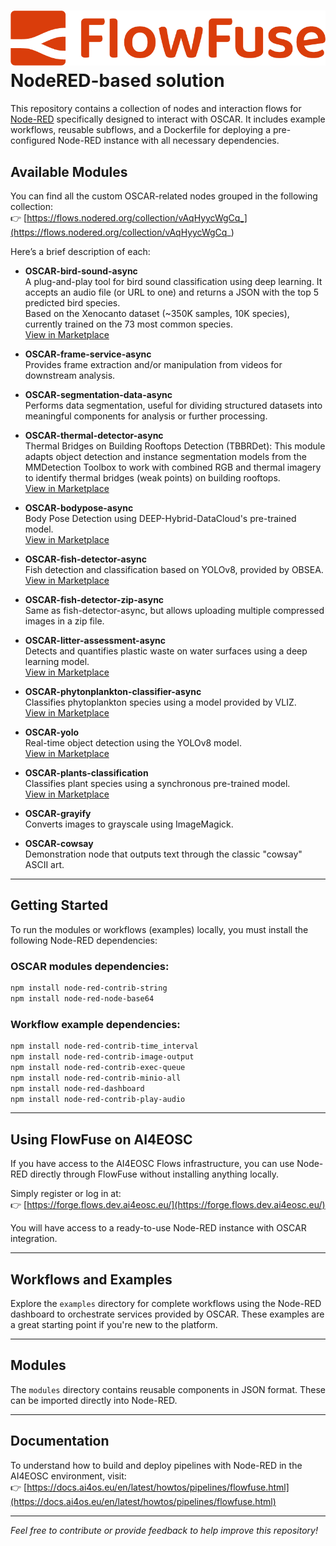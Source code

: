 # ![FlowFuse Logo](https://raw.githubusercontent.com/ai4os/ai4-compose/main/img/ff-logo--wordmark--light.png) NodeRED-based solution

This repository contains a collection of nodes and interaction flows for [Node-RED](https://nodered.org/) specifically designed to interact with OSCAR. It includes example workflows, reusable subflows, and a Dockerfile for deploying a pre-configured Node-RED instance with all necessary dependencies.

## Available Modules

You can find all the custom OSCAR-related nodes grouped in the following collection:  
👉 [https://flows.nodered.org/collection/vAqHyycWgCq_](https://flows.nodered.org/collection/vAqHyycWgCq_)

Here’s a brief description of each:

- **OSCAR-bird-sound-async**   
  A plug-and-play tool for bird sound classification using deep learning. It accepts an audio file (or URL to one) and returns a JSON with the top 5 predicted bird species.  
  Based on the Xenocanto dataset (~350K samples, 10K species), currently trained on the 73 most common species.  
  [View in Marketplace](https://marketplace.deep-hybrid-datacloud.eu/modules/deep-oc-birds-audio-classification-tf.html)

- **OSCAR-frame-service-async**  
  Provides frame extraction and/or manipulation from videos for downstream analysis.  

- **OSCAR-segmentation-data-async**  
  Performs data segmentation, useful for dividing structured datasets into meaningful components for analysis or further processing.

- **OSCAR-thermal-detector-async**  
  Thermal Bridges on Building Rooftops Detection (TBBRDet): This module adapts object detection and instance segmentation models from the MMDetection Toolbox to work with combined RGB and thermal imagery to identify thermal bridges (weak points) on building rooftops.  
  [View in Marketplace](https://dashboard.cloud.ai4eosc.eu/catalog/modules/thermal-bridges-rooftops-detector) 

- **OSCAR-bodypose-async**  
  Body Pose Detection using DEEP-Hybrid-DataCloud's pre-trained model.  
  [View in Marketplace](https://marketplace.deep-hybrid-datacloud.eu/modules/deep-oc-posenet-tf.html)

- **OSCAR-fish-detector-async**  
  Fish detection and classification based on YOLOv8, provided by OBSEA.  
  [View in Marketplace](https://dashboard.cloud.ai4eosc.eu/catalog/modules/obsea-fish-detection)

- **OSCAR-fish-detector-zip-async**  
  Same as fish-detector-async, but allows uploading multiple compressed images in a zip file.

- **OSCAR-litter-assessment-async**  
  Detects and quantifies plastic waste on water surfaces using a deep learning model.  
  [View in Marketplace](https://marketplace.deep-hybrid-datacloud.eu/modules/uc-cleluschko-deep-oc-litter-assessment-service.html)

- **OSCAR-phytonplankton-classifier-async**  
  Classifies phytoplankton species using a model provided by VLIZ.  
  [View in Marketplace](https://marketplace.deep-hybrid-datacloud.eu/modules/deep-oc-phytoplankton-classification-tf.html)

- **OSCAR-yolo**  
  Real-time object detection using the YOLOv8 model.  
  [View in Marketplace](https://marketplace.deep-hybrid-datacloud.eu/modules/deep-oc-yolov8-api.html)

- **OSCAR-plants-classification**  
  Classifies plant species using a synchronous pre-trained model.  
  [View in Marketplace](https://marketplace.deep-hybrid-datacloud.eu/modules/deep-oc-plants-classification-tf.html)

- **OSCAR-grayify**  
  Converts images to grayscale using ImageMagick.

- **OSCAR-cowsay**  
  Demonstration node that outputs text through the classic "cowsay" ASCII art.

---

## Getting Started

To run the modules or workflows (examples) locally, you must install the following Node-RED dependencies:

### OSCAR modules dependencies:

```bash
npm install node-red-contrib-string
npm install node-red-node-base64
```

### Workflow example dependencies:

```bash
npm install node-red-contrib-time_interval
npm install node-red-contrib-image-output
npm install node-red-contrib-exec-queue
npm install node-red-contrib-minio-all
npm install node-red-dashboard
npm install node-red-contrib-play-audio
```

---

## Using FlowFuse on AI4EOSC

If you have access to the AI4EOSC Flows infrastructure, you can use Node-RED directly through FlowFuse without installing anything locally.

Simply register or log in at:  
👉 [https://forge.flows.dev.ai4eosc.eu/](https://forge.flows.dev.ai4eosc.eu/)

You will have access to a ready-to-use Node-RED instance with OSCAR integration.

---

## Workflows and Examples

Explore the `examples` directory for complete workflows using the Node-RED dashboard to orchestrate services provided by OSCAR. These examples are a great starting point if you're new to the platform.

---

## Modules

The `modules` directory contains reusable components in JSON format. These can be imported directly into Node-RED.

---

## Documentation

To understand how to build and deploy pipelines with Node-RED in the AI4EOSC environment, visit:  
👉 [https://docs.ai4os.eu/en/latest/howtos/pipelines/flowfuse.html](https://docs.ai4os.eu/en/latest/howtos/pipelines/flowfuse.html)

---

*Feel free to contribute or provide feedback to help improve this repository!*
